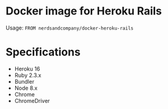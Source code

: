 # Docker image for Heroku Rails

Usage: `FROM nerdsandcompany/docker-heroku-rails`

# Specifications

* Heroku 16
* Ruby 2.3.x
* Bundler
* Node 8.x
* Chrome
* ChromeDriver
